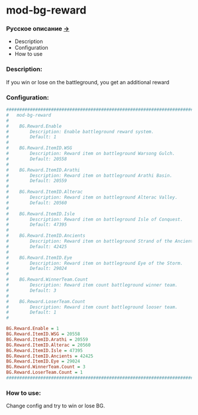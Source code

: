 # mod-bg-reward

### Русское описание [->](https://github.com/Winfidonarleyan/kargatum-system/tree/master/src/mod-bg-reward)

- Description
- Configuration
- How to use

### Description:
If you win or lose on the battleground, you get an additional reward

### Configuration:
```ini
###################################################################################################
#	mod-bg-reward
#
#    BG.Reward.Enable
#        Description: Enable battleground reward system.
#        Default: 1
#
#    BG.Reward.ItemID.WSG
#        Description: Reward item on battleground Warsong Gulch.
#        Default: 20558
#
#    BG.Reward.ItemID.Arathi 
#        Description: Reward item on battleground Arathi Basin.
#        Default: 20559
#
#    BG.Reward.ItemID.Alterac
#        Description: Reward item on battleground Alterac Valley.
#        Default: 20560
#
#    BG.Reward.ItemID.Isle
#        Description: Reward item on battleground Isle of Conquest.
#        Default: 47395
#
#    BG.Reward.ItemID.Ancients
#        Description: Reward item on battleground Strand of the Ancients.
#        Default: 42425
#
#    BG.Reward.ItemID.Eye
#        Description: Reward item on battleground Eye of the Storm.
#        Default: 29024
#
#    BG.Reward.WinnerTeam.Count
#        Description: Reward item count battleground winner team.
#        Default: 3
#
#    BG.Reward.LoserTeam.Count
#        Description: Reward item count battleground looser team.
#        Default: 1
#

BG.Reward.Enable = 1
BG.Reward.ItemID.WSG = 20558
BG.Reward.ItemID.Arathi = 20559
BG.Reward.ItemID.Alterac = 20560
BG.Reward.ItemID.Isle = 47395
BG.Reward.ItemID.Ancients = 42425
BG.Reward.ItemID.Eye = 29024
BG.Reward.WinnerTeam.Count = 3
BG.Reward.LoserTeam.Count = 1
###################################################################################################
```

### How to use:
Change config and try to win or lose BG.
